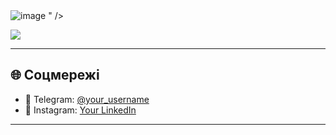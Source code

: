<img width="full" alt="image" src="https://github.com/user-attachments/assets/fd39c33b-ff69-4b3e-9831-6114076cc03b" />
"  />
<p>
  <img src="https://skillicons.dev/icons?i=js,ts,nodejs,express,react,mongodb,postgres,git,github,docker,linux" />
</p>

---

## 🌐 Соцмережі
- 📩 Telegram: [@your_username](https://t.me/diwwmix)  
- 💼 Instagram: [Your LinkedIn](https://instagram.com/diwmix)  

---

